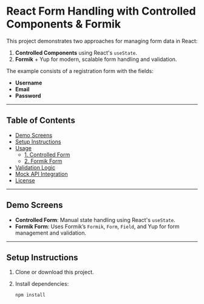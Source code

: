 # React Form Handling with Controlled Components & Formik

This project demonstrates two approaches for managing form data in React:

1. **Controlled Components** using React's `useState`.
2. **Formik** + Yup for modern, scalable form handling and validation.

The example consists of a registration form with the fields:
- **Username**
- **Email**
- **Password**

---

##  Table of Contents

- [Demo Screens](#demo-screens)
- [Setup Instructions](#setup-instructions)
- [Usage](#usage)
  - [1. Controlled Form](#1-controlled-form)
  - [2. Formik Form](#2-formik-form)
- [Validation Logic](#validation-logic)
- [Mock API Integration](#mock-api-integration)
- [License](#license)

---

##  Demo Screens

- **Controlled Form**: Manual state handling using React's `useState`.
- **Formik Form**: Uses Formik’s `Formik`, `Form`, `Field`, and Yup for form management and validation.

---

##  Setup Instructions

1. Clone or download this project.

2. Install dependencies:
   ```bash
   npm install
